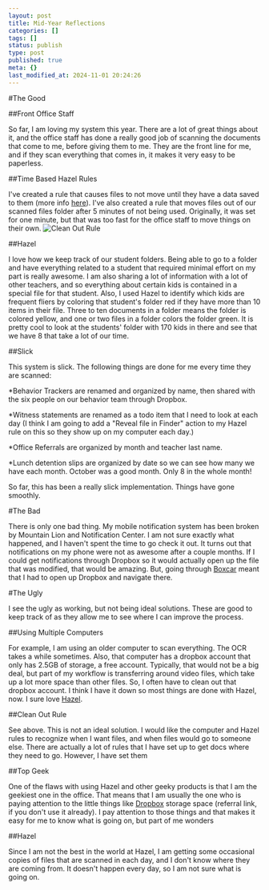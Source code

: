 ```yaml
---
layout: post
title: Mid-Year Reflections
categories: []
tags: []
status: publish
type: post
published: true
meta: {}
last_modified_at: 2024-11-01 20:24:26
---
```


#The Good



##Front Office Staff



So far, I am loving my system this year. There are a lot of great things about it, and the office staff has done a really good job of scanning the documents that come to me, before giving them to me. They are the front line for me, and if they scan everything that comes in, it makes it very easy to be paperless.


##Time Based Hazel Rules



I've created a rule that causes files to not move until they have a data saved to them (more info 
[here](http://paperlessprincipal.com/blog/2012/10/29/hazel-size-based-rules)). I've also created a rule that moves files out of our scanned files folder after 5 minutes of not being used. Originally, it was set for one minute, but that was too fast for the office staff to move things on their own. 
![Clean Out Rule](http://creativesforeducation.com/pp/cleanoutrule.png)


##Hazel



I love how we keep track of our student folders. Being able to go to a folder and have everything related to a student that required minimal effort on my part is really awesome. I am also sharing a lot of information with a lot of other teachers, and so everything about certain kids is contained in a special file for that student. 
Also, I used Hazel to identify which kids are frequent fliers by coloring that student's folder red if they have more than 10 items in their file. Three to ten documents in a folder means the folder is colored yellow, and one or two files in a folder colors the folder green. It is pretty cool to look at the students' folder with 170 kids in there and see that we have 8 that take a lot of our time.


##Slick



This system is slick. The following things are done for me every time they are scanned:


*Behavior Trackers are renamed and organized by name, then shared with the six people on our behavior team through Dropbox.


*Witness statements are renamed as a todo item that I need to look at each day (I think I am going to add a "Reveal file in Finder" action to my Hazel rule on this so they show up on my computer each day.)


*Office Referrals are organized by month and teacher last name.


*Lunch detention slips are organized by date so we can see how many we have each month. October was a good month. Only 8 in the whole month!


So far, this has been a really slick implementation. Things have gone smoothly.


#The Bad



There is only one bad thing. My mobile notification system has been broken by Mountain Lion and Notification Center. I am not sure exactly what happened, and I haven't spent the time to go check it out. It turns out that notifications on my phone were not as awesome after a couple months. If I could get notifications through Dropbox so it would actually open up the file that was modified, that would be amazing. But, going through 
[Boxcar](http://boxcar.io) meant that I had to open up Dropbox and navigate there.


#The Ugly



I see the ugly as working, but not being ideal solutions. These are good to keep track of as they allow me to see where I can improve the process.


##Using Multiple Computers



For example, I am using an older computer to scan everything. The OCR takes a while sometimes. Also, that computer has a dropbox account that only has 2.5GB of storage, a free account. Typically, that would not be a big deal, but part of my workflow is transferring around video files, which take up a lot more space than other files. So, I often have to clean out that dropbox account. I think I have it down so most things are done with Hazel, now. I sure love 
[Hazel](http://www.noodlesoft.com).


##Clean Out Rule



See above. This is not an ideal solution. I would like the computer and Hazel rules to recognize when I want files, and when files would go to someone else. There are actually a lot of rules that I have set up to get docs where they need to go. However, I have set them


##Top Geek



One of the flaws with using Hazel and other geeky products is that I am the geekiest one in the office. That means that I am usually the one who is paying attention to the little things like 
[Dropbox](http://db.tt/8N2Dwemm) storage space (referral link, if you don't use it already). 
I pay attention to those things and that makes it easy for me to know what is going on, but part of me wonders


##Hazel



Since I am not the best in the world at Hazel, I am getting some occasional copies of files that are scanned in each day, and I don't know where they are coming from. It doesn't happen every day, so I am not sure what is going on.
